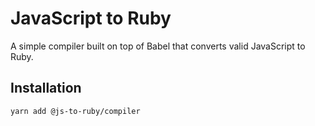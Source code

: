 # JavaScript to Ruby

A simple compiler built on top of Babel that converts valid JavaScript to Ruby.

## Installation

`yarn add @js-to-ruby/compiler`
